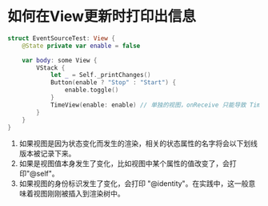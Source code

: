 # 如何在View更新时打印出信息

```swift
struct EventSourceTest: View {
    @State private var enable = false

    var body: some View {
        VStack {
            let _ = Self._printChanges()
            Button(enable ? "Stop" : "Start") {
                enable.toggle()
            }
            TimeView(enable: enable) // 单独的视图，onReceive 只能导致 TimeView 被更新
        }
    }
}

```

1. 如果视图是因为状态变化而发生的渲染，相关的状态属性的名字将会以下划线版本被记录下来。
2. 如果是视图值本身发生了变化，比如视图中某个属性的值改变了，会打印"@self"。
3. 如果视图的身份标识发生了变化，会打印 "@identity"。在实践中，这一般意味着视图刚刚被插入到渲染树中。